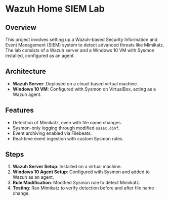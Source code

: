 # Wazuh Home SIEM Lab

## Overview
This project involves setting up a Wazuh-based Security Information and Event Management (SIEM) system to detect advanced threats like Mimikatz. The lab consists of a Wazuh server and a Windows 10 VM with Sysmon installed, configured as an agent.

## Architecture
- **Wazuh Server**: Deployed on a cloud-based virtual machine.
- **Windows 10 VM**: Configured with Sysmon on VirtualBox, acting as a Wazuh agent.

## Features
- Detection of Mimikatz, even with file name changes.
- Sysmon-only logging through modified `ossec.conf`.
- Event archiving enabled via Filebeats.
- Real-time event ingestion with custom Sysmon rules.

## Steps
1. **Wazuh Server Setup**: Installed on a virtual machine.
2. **Windows 10 Agent Setup**: Configured with Sysmon and added to Wazuh as an agent.
3. **Rule Modification**: Modified Sysmon rule to detect Mimikatz.
4. **Testing**: Ran Mimikatz to verify detection before and after file name change.


